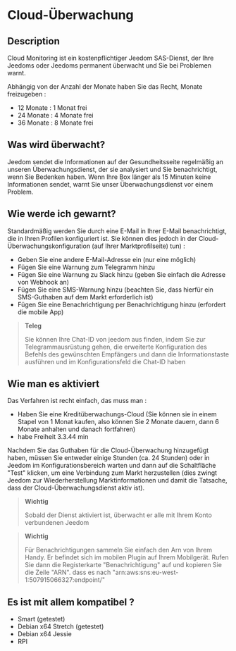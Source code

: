 # Cloud-Überwachung

## Description

Cloud Monitoring ist ein kostenpflichtiger Jeedom SAS-Dienst, der Ihre Jeedoms oder Jeedoms permanent überwacht und Sie bei Problemen warnt.

Abhängig von der Anzahl der Monate haben Sie das Recht, Monate freizugeben : 

- 12 Monate : 1 Monat frei
- 24 Monate : 4 Monate frei
- 36 Monate : 8 Monate frei

## Was wird überwacht?

Jeedom sendet die Informationen auf der Gesundheitsseite regelmäßig an unseren Überwachungsdienst, der sie analysiert und Sie benachrichtigt, wenn Sie Bedenken haben. Wenn Ihre Box länger als 15 Minuten keine Informationen sendet, warnt Sie unser Überwachungsdienst vor einem Problem.

## Wie werde ich gewarnt?

Standardmäßig werden Sie durch eine E-Mail in Ihrer E-Mail benachrichtigt, die in Ihren Profilen konfiguriert ist. Sie können dies jedoch in der Cloud-Überwachungskonfiguration (auf Ihrer Marktprofilseite) tun) : 

- Geben Sie eine andere E-Mail-Adresse ein (nur eine möglich)
- Fügen Sie eine Warnung zum Telegramm hinzu
- Fügen Sie eine Warnung zu Slack hinzu (geben Sie einfach die Adresse von Webhook an)
- Fügen Sie eine SMS-Warnung hinzu (beachten Sie, dass hierfür ein SMS-Guthaben auf dem Markt erforderlich ist)
- Fügen Sie eine Benachrichtigung per Benachrichtigung hinzu (erfordert die mobile App) 

> **Teleg**
>
> Sie können Ihre Chat-ID von jeedom aus finden, indem Sie zur Telegrammausrüstung gehen, die erweiterte Konfiguration des Befehls des gewünschten Empfängers und dann die Informationstaste ausführen und im Konfigurationsfeld die Chat-ID haben

## Wie man es aktiviert

Das Verfahren ist recht einfach, das muss man : 

- Haben Sie eine Kreditüberwachungs-Cloud (Sie können sie in einem Stapel von 1 Monat kaufen, also können Sie 2 Monate dauern, dann 6 Monate anhalten und danach fortfahren)
- habe Freiheit 3.3.44 min

Nachdem Sie das Guthaben für die Cloud-Überwachung hinzugefügt haben, müssen Sie entweder einige Stunden (ca. 24 Stunden) oder in Jeedom im Konfigurationsbereich warten und dann auf die Schaltfläche "Test" klicken, um eine Verbindung zum Markt herzustellen (dies zwingt Jeedom zur Wiederherstellung Marktinformationen und damit die Tatsache, dass der Cloud-Überwachungsdienst aktiv ist).

>**Wichtig**
>
> Sobald der Dienst aktiviert ist, überwacht er alle mit Ihrem Konto verbundenen Jeedom

>**Wichtig**
>
> Für Benachrichtigungen sammeln Sie einfach den Arn von Ihrem Handy. Er befindet sich im mobilen Plugin auf Ihrem Mobilgerät. Rufen Sie dann die Registerkarte "Benachrichtigung" auf und kopieren Sie die Zeile "ARN". dass es nach "arn:aws:sns:eu-west-1:507915066327:endpoint/"

## Es ist mit allem kompatibel ?

- Smart (getestet)
- Debian x64 Stretch (getestet)
- Debian x64 Jessie
- RPI
